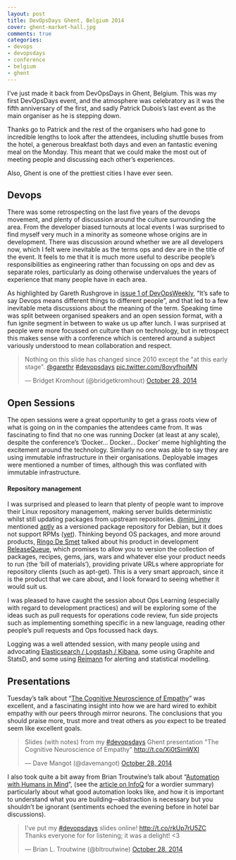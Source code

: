 ```yaml
---
layout: post
title: DevOpsDays Ghent, Belgium 2014
cover: ghent-market-hall.jpg
comments: true
categories:
- devops
- devopsdays
- conference
- belgium
- ghent
---
```

I’ve just made it back from DevOpsDays in Ghent, Belgium. This was my first DevOpsDays event, and the atmosphere was celebratory as it was the fifth anniversary of the first, and sadly Patrick Dubois’s last event as the main organiser as he is stepping down.

Thanks go to Patrick and the rest of the organisers who had gone to incredible lengths to look after the attendees, including shuttle buses from the hotel, a generous breakfast both days and even an fantastic evening meal on the Monday. This meant that we could make the most out of meeting people and discussing each other’s experiences.

Also, Ghent is one of the prettiest cities I have ever seen.

## Devops

There was some retrospecting on the last five years of the devops movement, and plenty of discussion around the culture surrounding the area. From the developer biased turnouts at local events I was surprised to find myself very much in a minority as someone whose origins are in development. There was discussion around whether we are all developers now, which I felt were inevitable as the terms ops and dev are in the title of the event. It feels to me that it is much more useful to describe people’s responsibilities as engineering rather than focussing on ops and dev as separate roles, particularly as doing otherwise undervalues the years of experience that many people have in each area.

As highlighted by Gareth Rushgrove in [issue 1 of DevOpsWeekly](https://github.com/garethr/devopsweekly/blob/master/_posts/2010-11-30-issue-1.textile), “It’s safe to say Devops means different things to different people”, and that led to a few inevitable meta discussions about the meaning of the term. Speaking time was split between organised speakers and an open session format, with a fun ignite segment in between to wake us up after lunch. I was surprised at people were more focussed on culture than on technology, but in retrospect this makes sense with a conference which is centered around a subject variously understood to mean collaboration and respect.

<blockquote class="twitter-tweet" lang="en"><p>Nothing on this slide has changed since 2010 except the &quot;at this early stage&quot;. <a href="https://twitter.com/garethr">@garethr</a> <a href="https://twitter.com/hashtag/devopsdays?src=hash">#devopsdays</a> <a href="http://t.co/8ovyfhoiMN">pic.twitter.com/8ovyfhoiMN</a></p>&mdash; Bridget Kromhout (@bridgetkromhout) <a href="https://twitter.com/bridgetkromhout/status/527097774433902592">October 28, 2014</a></blockquote>
<script async src="//platform.twitter.com/widgets.js" charset="utf-8"></script>

## Open Sessions

The open sessions were a great opportunity to get a grass roots view of what is going on in the companies the attendees came from. It was fascinating to find that no one was running Docker (at least at any scale), despite the conference’s ‘Docker… Docker… Docker’ meme highlighting the excitement around the technology. Similarly no one was able to say they are using immutable infrastructure in their organisations. Deployable images were mentioned a number of times, although this was conflated with immutable infrastructure.

#### Repository management

I was surprised and pleased to learn that plenty of people want to improve their Linux repository management, making server builds deterministic whilst still updating packages from upstream repositories. [@mini_inny](https://twitter.com/mini_inny/with_replies) mentioned [aptly](http://www.aptly.info/) as a versioned package repository for Debian, but it does not support RPMs ([yet](https://github.com/smira/aptly/issues/39)). Thinking beyond OS packages, and more around products, [Ringo De Smet](https://twitter.com/ringods) talked about his product in development [ReleaseQueue](http://www.releasequeue.com/), which promises to allow you to version the collection of packages, recipes, gems, jars, wars and whatever else your product needs to run (the ‘bill of materials’), providing private URLs where appropriate for repository clients (such as apt-get). This is a very smart approach, since it is the product that we care about, and I look forward to seeing whether it would suit us.

I was pleased to have caught the session about Ops Learning (especially with regard to development practices) and will be exploring some of the ideas such as pull requests for operations code review, fun side projects such as implementing something specific in a new language, reading other people’s pull requests and Ops focussed hack days.

Logging was a well attended session, with many people using and advocating [Elasticsearch / Logstash / Kibana](http://www.elasticsearch.org/overview/), some using Graphite and StatsD, and some using [Reimann](http://aphyr.github.io/riemann/) for alerting and statistical modelling.

## Presentations

Tuesday’s talk about “[The Cognitive Neuroscience of Empathy](http://www.slideshare.net/dmangot/the-cognitve-neuroscience-of-empathy-youre-a-devops-natural)” was excellent, and a fascinating insight into how we are hard wired to exhibit empathy with our peers through mirror neurons. The conclusions that you should praise more, trust more and treat others as *you* expect to be treated seem like excellent goals.

<blockquote class="twitter-tweet" lang="en"><p>Slides (with notes) from my <a href="https://twitter.com/hashtag/devopsdays?src=hash">#devopsdays</a> Ghent presentation &quot;The Cognitive Neuroscience of Empathy&quot; <a href="http://t.co/Xi0tSimWXI">http://t.co/Xi0tSimWXI</a></p>&mdash; Dave Mangot (@davemangot) <a href="https://twitter.com/davemangot/status/527120569498882048">October 28, 2014</a></blockquote>
<script async src="//platform.twitter.com/widgets.js" charset="utf-8"></script>

I also took quite a bit away from Brian Troutwine’s talk about “[Automation with Humans in Mind](http://www.slideshare.net/BrianTroutwine1/automation-with-humans-in-mind-making-complex-systems-predictable-reliable-and-humane)”, (see the [article on InfoQ](http://www.infoq.com/news/2014/10/devops-days-automation-humans) for a wordier summary) particularly about what good automation looks like, and how it is important to understand what you are building—abstraction is necessary but you shouldn’t be ignorant (sentiments echoed the evening before in hotel bar discussions).

<blockquote class="twitter-tweet" lang="en"><p>I&#39;ve put my <a href="https://twitter.com/hashtag/devopsdays?src=hash">#devopsdays</a> slides online! <a href="http://t.co/rkUp7rU5ZC">http://t.co/rkUp7rU5ZC</a> Thanks everyone for for listening; it was a delight! &lt;3</p>&mdash; Brian L. Troutwine (@bltroutwine) <a href="https://twitter.com/bltroutwine/status/527089083169140736">October 28, 2014</a></blockquote>
<script async src="//platform.twitter.com/widgets.js" charset="utf-8"></script>
